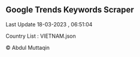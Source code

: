 

## Google Trends Keywords Scraper 
 
Last Update 18-03-2023 , 06:51:04

Country List :
VIETNAM.json



© Abdul Muttaqin 
